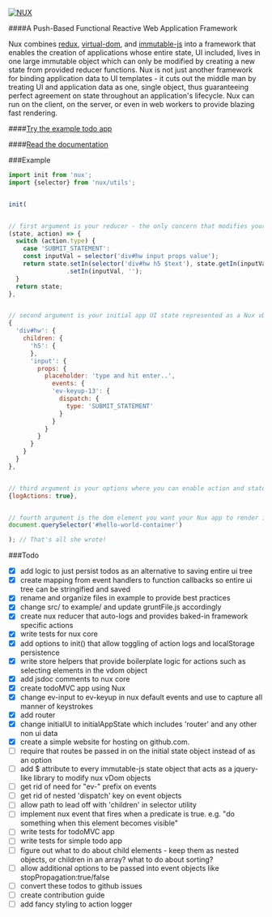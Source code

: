 [![NUX](http://marknutter.github.io/nux/assets/images/nux-logo.png)](http://marknutter.github.io/nux)

####A Push-Based Functional Reactive Web Application Framework

Nux combines [redux](http://redux.js.org), [virtual-dom](https://github.com/Matt-Esch/virtual-dom), and [immutable-js](http://redux.js.org) into a framework that enables the creation of applications whose entire state, UI included, lives in one large immutable object which can only be modified by creating a new state from provided reducer functions. Nux is not just another framework for binding application data to UI templates - it cuts out the middle man by treating UI and application data as one, single object, thus guaranteeing perfect agreement on state throughout an application's lifecycle. Nux can run on the client, on the server, or even in web workers to provide blazing fast rendering.

####[Try the example todo app](http://marknutter.github.io/nux/example/index.html)

####[Read the documentation](http://marknutter.github.io/nux/docs/module-index.html)

###Example

```js
import init from 'nux';
import {selector} from 'nux/utils';


init(


// first argument is your reducer - the only concern that modifies your app's state
(state, action) => {
  switch (action.type) {
    case 'SUBMIT_STATEMENT':
    const inputVal = selector('div#hw input props value');
    return state.setIn(selector('div#hw h5 $text'), state.getIn(inputVal))
                .setIn(inputVal, '');
  }
  return state;
},


// second argument is your initial app UI state represented as a Nux vDom object
{
  'div#hw': {
    children: {
      'h5': {
      },
      'input': {
        props: {
          placeholder: 'type and hit enter..',
            events: {
            'ev-keyup-13': {
              dispatch: {
                type: 'SUBMIT_STATEMENT'
              }
            }
          }
        }
      }
    }
  }
},


// third argument is your options where you can enable action and state logging
{logActions: true},


// fourth argument is the dom element you want your Nux app to render inside of
document.querySelector('#hello-world-container')

); // That's all she wrote!
```

###Todo

- [x] add logic to just persist todos as an alternative to saving entire ui tree
- [x] create mapping from event handlers to function callbacks so entire ui tree can be stringified and saved
- [x] rename and organize files in example to provide best practices
- [x] change src/ to example/ and update gruntFile.js accordingly
- [x] create nux reducer that auto-logs and provides baked-in framework specific actions
- [x] write tests for nux core
- [x] add options to init() that allow toggling of action logs and localStorage persistence
- [x] write store helpers that provide boilerplate logic for actions such as selecting elements in the vdom object
- [x] add jsdoc comments to nux core
- [x] create todoMVC app using Nux
- [x] change ev-input to ev-keyup in nux default events and use to capture all manner of keystrokes
- [x] add router
- [x] change initialUI to initialAppState which includes 'router' and any other non ui data
- [x] create a simple website for hosting on github.com.
- [ ] require that routes be passed in on the initial state object instead of as an option
- [ ] add $ attribute to every immutable-js state object that acts as a jquery-like library to modify nux vDom objects
- [ ] get rid of need for "ev-" prefix on events
- [ ] get rid of nested 'dispatch' key on event objects
- [ ] allow path to lead off with 'children' in selector utility
- [ ] implement nux event that fires when a predicate is true. e.g. "do something when this element becomes visible"
- [ ] write tests for todoMVC app
- [ ] write tests for simple todo app
- [ ] figure out what to do about child elements - keep them as nested objects, or children in an array? what to do about sorting?
- [ ] allow additional options to be passed into event objects like stopPropagation:true/false
- [ ] convert these todos to github issues
- [ ] create contribution guide
- [ ] add fancy styling to action logger
